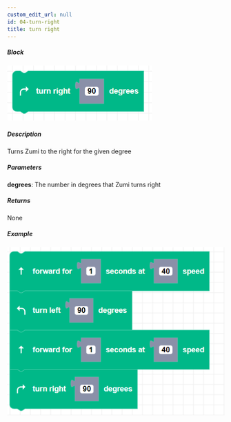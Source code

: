 ```yaml
---
custom_edit_url: null
id: 04-turn-right
title: turn right
---
```


##### Block

![turn right image](turn_right.png)

##### Description

Turns Zumi to the right for the given degree

##### Parameters

**degrees**: The number in degrees that Zumi turns right <br /> 

##### Returns

None

##### Example

![turn right example](turn_left_right_example.png)
